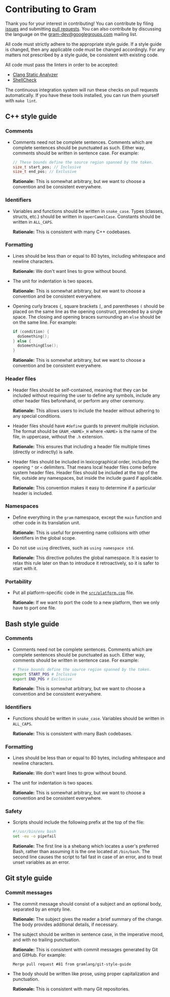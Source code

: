 # Contributing to Gram

Thank you for your interest in contributing! You can contribute by filing [issues](https://github.com/gramlang/gram/issues) and submitting [pull requests](https://github.com/gramlang/gram/pulls). You can also contribute by discussing the language on the [gram-dev@googlegroups.com](https://groups.google.com/forum/#!forum/gram-dev) mailing list.

All code must strictly adhere to the appropriate style guide. If a style guide is changed, then any applicable code must be changed accordingly. For any matters not prescribed by a style guide, be consistent with existing code.

All code must pass the linters in order to be accepted:

- [Clang Static Analyzer](http://clang-analyzer.llvm.org/)
- [ShellCheck](http://www.shellcheck.net/)

The continuous integration system will run these checks on pull requests automatically. If you have these tools installed, you can run them yourself with `make lint`.

## C++ style guide

### Comments

- Comments need not be complete sentences. Comments which are complete sentences should be punctuated as such. Either way, comments should be written in sentence case. For example:

  ```c++
  // These bounds define the source region spanned by the token.
  size_t start_pos; // Inclusive
  size_t end_pos; // Exclusive
  ```

  **Rationale:** This is somewhat arbitrary, but we want to choose a convention and be consistent everywhere.

### Identifiers

- Variables and functions should be written in `snake_case`. Types (classes, structs, etc.) should be written in `UpperCamelCase`. Constants should be written in `ALL_CAPS`.

  **Rationale:** This is consistent with many C++ codebases.

### Formatting

- Lines should be less than or equal to 80 bytes, including whitespace and newline characters.

  **Rationale:** We don't want lines to grow without bound.

- The unit for indentation is two spaces.

  **Rationale:** This is somewhat arbitrary, but we want to choose a convention and be consistent everywhere.

- Opening curly braces `{`, square brackets `[`, and parentheses `(` should be placed on the same line as the opening construct, preceded by a single space. The closing and opening braces surrounding an `else` should be on the same line. For example:

  ```c++
  if (condition) {
    doSomething();
  } else {
    doSomethingElse();
  }
  ```

  **Rationale:** This is somewhat arbitrary, but we want to choose a convention and be consistent everywhere.

### Header files

- Header files should be self-contained, meaning that they can be included without requiring the user to define any symbols, include any other header files beforehand, or perform any other ceremony.

  **Rationale:** This allows users to include the header without adhering to any special conditions.

- Header files should have `#define` guards to prevent multiple inclusion. The format should be `GRAM_<NAME>_H` where `<NAME>` is the name of the file, in uppercase, without the `.h` extension.

  **Rationale:** This ensures that including a header file multiple times (directly or indirectly) is safe.

- Header files should be included in lexicographical order, including the opening `"` or `<` delimiters. That means local header files come before system header files. Header files should be included at the top of the file, outside any namespaces, but inside the include guard if applicable.

  **Rationale:** This convention makes it easy to determine if a particular header is included.

### Namespaces

- Define everything in the `gram` namespace, except the `main` function and other code in its translation unit.

  **Rationale:** This is useful for preventing name collisions with other identifiers in the global scope.

- Do not use `using` directives, such as `using namespace std`.

  **Rationale:** This directive pollutes the global namespace. It is easier to relax this rule later on than to introduce it retroactively, so it is safer to start with it.

### Portability

- Put all platform-specific code in the [`src/platform.cpp`](https://github.com/gramlang/gram/blob/master/src/platform.cpp) file.

  **Rationale:** If we want to port the code to a new platform, then we only have to port one file.

## Bash style guide

### Comments

- Comments need not be complete sentences. Comments which are complete sentences should be punctuated as such. Either way, comments should be written in sentence case. For example:

  ```bash
  # These bounds define the source region spanned by the token.
  export START_POS # Inclusive
  export END_POS # Exclusive
  ```

  **Rationale:** This is somewhat arbitrary, but we want to choose a convention and be consistent everywhere.

### Identifiers

- Functions should be written in `snake_case`. Variables should be written in `ALL_CAPS`.

  **Rationale:** This is consistent with many Bash codebases.

### Formatting

- Lines should be less than or equal to 80 bytes, including whitespace and newline characters.

  **Rationale:** We don't want lines to grow without bound.

- The unit for indentation is two spaces.

  **Rationale:** This is somewhat arbitrary, but we want to choose a convention and be consistent everywhere.

### Safety

- Scripts should include the following prefix at the top of the file:

  ```bash
  #!/usr/bin/env bash
  set -eu -o pipefail
  ```

  **Rationale:** The first line is a shebang which locates a user's preferred Bash, rather than assuming it is the one located at `/bin/bash`. The second line causes the script to fail fast in case of an error, and to treat unset variables as an error.

## Git style guide

### Commit messages

- The commit message should consist of a subject and an optional body, separated by an empty line.

  **Rationale:** The subject gives the reader a brief summary of the change. The body provides additional details, if necessary.

- The subject should be written in sentence case, in the imperative mood, and with no trailing punctuation.

  **Rationale:** This is consistent with commit messages generated by Git and GitHub. For example:

  ```
  Merge pull request #81 from gramlang/git-style-guide
  ```

- The body should be written like prose, using proper capitalization and punctuation.

  **Rationale:** This is consistent with many Git repositories.
